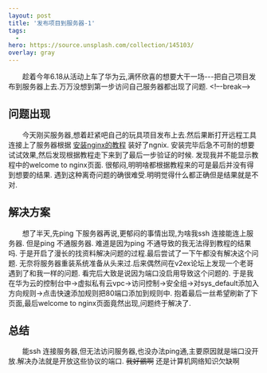 ```yaml
---
layout: post
title: '发布项目到服务器-1'
tags:
  -
hero: https://source.unsplash.com/collection/145103/
overlay: gray
---
```

&emsp;&emsp;趁着今年6.18从活动上车了华为云,满怀欣喜的想要大干一场---把自己项目发布到服务器上去.万万没想到第一步访问自己服务器都出现了问题.
<!–-break-–>
## 问题出现
&emsp;&emsp;今天刚买服务器,想着赶紧吧自己的玩具项目发布上去.然后果断打开远程工具连接上了服务器根据
[安装nginx的教程](https://www.digitalocean.com/community/tutorials/how-to-install-nginx-on-ubuntu-18-04) 装好了ngnix.
安装完毕后急不可耐的想要试试效果,然后发现根据教程走下来到了最后一步验证的时候.
发现我并不能显示教程中的welcome to nginx页面.
很郁闷,明明啥都根据教程来的可是最后并没有得到想要的结果.
遇到这种离奇问题的确很难受.明明觉得什么都正确但是结果就是不对.

## 解决方案
&emsp;&emsp;想了半天,先ping 下服务器再说,更郁闷的事情出现,为啥我ssh 连接能连上服务器.
但是ping 不通服务器. 难道是因为ping 不通导致的我无法得到教程的结果吗.
于是开启了漫长的找资料解决问题的过程.最后尝试了一下午都没有解决这个问题.
无奈将服务器重装系统准备从头来过.后来偶然间在v2ex论坛上发现一个老哥遇到了和我一样的问题.
看完后大致是说因为端口没启用导致这个问题的.
于是我在华为云的控制台中->虚拟私有云vpc->访问控制->安全组->对sys_default添加入方向规则->点击快速添加规则把80端口添加到规则中.
抱着最后一丝希望刷新了下页面,最后welcome to nginx页面竟然出现,问题终于解决了.

## 总结
&emsp;&emsp;能ssh 连接服务器,但无法访问服务器,也没办法ping通,主要原因就是端口没开放.解决办法就是开放这些协议的端口.
 ~~我好鶸啊~~ 还是计算机网络知识欠缺啊
